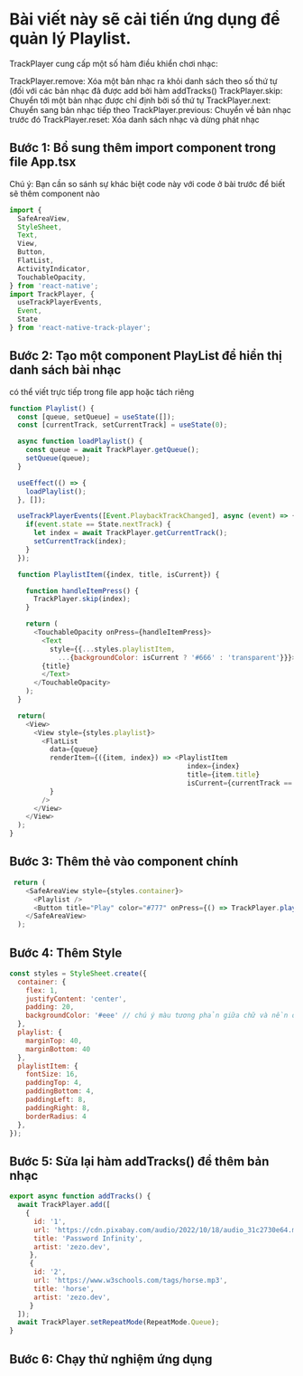 # Bài viết này sẽ cải tiến ứng dụng để quản lý Playlist.
TrackPlayer cung cấp một số hàm điều khiển chơi nhạc:

TrackPlayer.remove: Xóa một bản nhạc ra khỏi danh sách theo số thứ tự (đối với các bản nhạc đã được add bởi hàm addTracks()
TrackPlayer.skip: Chuyển tới một bản nhạc được chỉ định bởi số thứ tự
TrackPlayer.next: Chuyển sang bản nhạc tiếp theo
TrackPlayer.previous: Chuyển về bản nhạc trước đó
TrackPlayer.reset: Xóa danh sách nhạc và dừng phát nhạc

## Bước 1: Bổ sung thêm import component trong file App.tsx
Chú ý: Bạn cần so sánh sự khác biệt code này với code ở bài trước để biết sẽ thêm component nào

```javascript
import {
  SafeAreaView,
  StyleSheet,
  Text,
  View,
  Button,
  FlatList,
  ActivityIndicator,
  TouchableOpacity,
} from 'react-native';
import TrackPlayer, {
  useTrackPlayerEvents,
  Event,
  State
} from 'react-native-track-player';
```
## Bước 2: Tạo một component PlayList để hiển thị danh sách bài nhạc
có thể viết trực tiếp trong file app hoặc tách riêng
```javascript
function Playlist() {
  const [queue, setQueue] = useState([]);
  const [currentTrack, setCurrentTrack] = useState(0);

  async function loadPlaylist() {
    const queue = await TrackPlayer.getQueue();
    setQueue(queue);
  }

  useEffect(() => {
    loadPlaylist();
  }, []);

  useTrackPlayerEvents([Event.PlaybackTrackChanged], async (event) => {
    if(event.state == State.nextTrack) {
      let index = await TrackPlayer.getCurrentTrack();
      setCurrentTrack(index);
    }
  });

  function PlaylistItem({index, title, isCurrent}) {

    function handleItemPress() {
      TrackPlayer.skip(index);
    }

    return (
      <TouchableOpacity onPress={handleItemPress}>
        <Text
          style={{...styles.playlistItem,
            ...{backgroundColor: isCurrent ? '#666' : 'transparent'}}}>
        {title}
        </Text>
      </TouchableOpacity>
    );
  }

  return(
    <View>
      <View style={styles.playlist}>
        <FlatList
          data={queue}
          renderItem={({item, index}) => <PlaylistItem
                                            index={index}
                                            title={item.title}
                                            isCurrent={currentTrack == index }/>
          }
        />
      </View>
    </View>
  );
}
```

## Bước 3: Thêm thẻ <PlayList> vào component chính
```javascript
 return (
    <SafeAreaView style={styles.container}>
      <Playlist />
      <Button title="Play" color="#777" onPress={() => TrackPlayer.play()}/>
    </SafeAreaView>
  );
```

## Bước 4: Thêm Style
```javascript
const styles = StyleSheet.create({
  container: {
    flex: 1,
    justifyContent: 'center',
    padding: 20,
    backgroundColor: '#eee' // chú ý màu tương phản giữa chữ và nền để nhìn được các phần tử
  },
  playlist: {
    marginTop: 40,
    marginBottom: 40
  },
  playlistItem: {
    fontSize: 16,
    paddingTop: 4,
    paddingBottom: 4,
    paddingLeft: 8,
    paddingRight: 8,
    borderRadius: 4
  },
});
```

## Bước 5: Sửa lại hàm addTracks() để thêm bản nhạc
```javascript
export async function addTracks() {
  await TrackPlayer.add([
    {
      id: '1',
      url: 'https://cdn.pixabay.com/audio/2022/10/18/audio_31c2730e64.mp3',
      title: 'Password Infinity',
      artist: 'zezo.dev',
     },
     {
      id: '2',
      url: 'https://www.w3schools.com/tags/horse.mp3',
      title: 'horse',
      artist: 'zezo.dev',
     }
  ]);
  await TrackPlayer.setRepeatMode(RepeatMode.Queue);
}
```
## Bước 6: Chạy thử nghiệm ứng dụng

